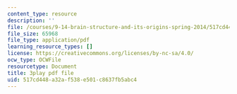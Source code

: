```yaml
---
content_type: resource
description: ''
file: /courses/9-14-brain-structure-and-its-origins-spring-2014/517cd448a32af538e501c8637fb5abc4_555136.pdf
file_size: 65968
file_type: application/pdf
learning_resource_types: []
license: https://creativecommons.org/licenses/by-nc-sa/4.0/
ocw_type: OCWFile
resourcetype: Document
title: 3play pdf file
uid: 517cd448-a32a-f538-e501-c8637fb5abc4
---
```


